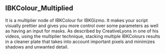 ## IBKColour_Multiplied
It is a multiplier node of IBKColour for IBKGizmo. It makes your script visually prettier and gives you more control over some parameters as well as having an input for masks. As described by CreativeLyons in one of his videos, using the multiplier technique, stacking multiple IBKColours results in a cleaner plate that takes into account important pixels and minimizes shadows and unwanted detail.
